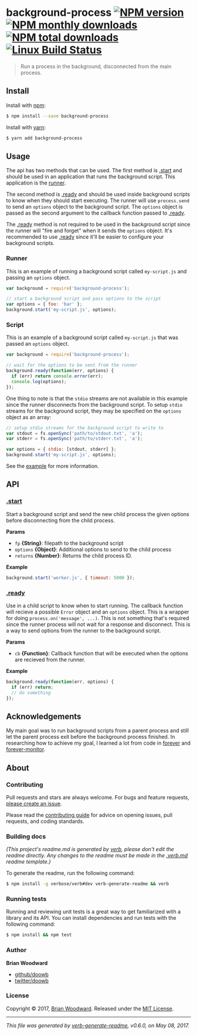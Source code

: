 # background-process [![NPM version](https://img.shields.io/npm/v/background-process.svg?style=flat)](https://www.npmjs.com/package/background-process) [![NPM monthly downloads](https://img.shields.io/npm/dm/background-process.svg?style=flat)](https://npmjs.org/package/background-process)  [![NPM total downloads](https://img.shields.io/npm/dt/background-process.svg?style=flat)](https://npmjs.org/package/background-process) [![Linux Build Status](https://img.shields.io/travis/doowb/background-process.svg?style=flat&label=Travis)](https://travis-ci.org/doowb/background-process)

> Run a process in the background, disconnected from the main process.

## Install

Install with [npm](https://www.npmjs.com/):

```sh
$ npm install --save background-process
```

Install with [yarn](https://yarnpkg.com):

```sh
$ yarn add background-process
```

## Usage

The api has two methods that can be used. The first method is [.start](#start) and should be used in an application that runs the background script. This application is the [runner](#runner).

The second method is [.ready](#ready) and should be used inside background scripts to know when they should start executing. The runner will use `process.send` to send an `options` object to the background script. The `options` object is passed as the second argument to the callback function passed to [.ready](#ready).

The [.ready](#ready) method is not required to be used in the background script since the runner will "fire and forget" when it sends the `options` object. It's recommended to use [.ready](#ready) since it'll be easier to configure your background scripts.

### Runner

This is an example of running a background script called `my-script.js` and passing an `options` object.

```js
var background = require('background-process');

// start a background script and pass options to the script
var options = { foo: 'bar' };
background.start('my-script.js', options);
```

### Script

This is an example of a background script called `my-script.js` that was passed an `options` object.

```js
var background = require('background-process');

// wait for the options to be sent from the runner
background.ready(function(err, options) {
  if (err) return console.error(err);
  console.log(options);
});
```

One thing to note is that the `stdio` streams are not available in this example since the runner disconnects from the background script. To setup `stdio` streams for the background script, they may be specified on the `options` object as an array:

```js
// setup stdio streams for the background script to write to
var stdout = fs.openSync('path/to/stdout.txt', 'a');
var stderr = fs.openSync('path/to/stderr.txt', 'a');

var options = { stdio: [stdout, stderr] };
background.start('my-script.js', options);
```

See the [example](example) for more information.

## API

### [.start](index.js#L24)

Start a background script and send the new child process the given options before disconnecting from the child process.

**Params**

* `fp` **{String}**: filepath to the background script
* `options` **{Object}**: Additional options to send to the child process
* `returns` **{Number}**: Returns the child process ID.

**Example**

```js
background.start('worker.js', { timeout: 5000 });
```

### [.ready](index.js#L60)

Use in a child script to know when to start running. The callback function will recieve a possible `Error` object and an `options` object. This is a wrapper for doing `process.on('message', ...)`. This is not something that's required since the runner process will not wait for a response and disconnect. This is a way to send options from the runner to the background script.

**Params**

* `cb` **{Function}**: Callback function that will be executed when the options are recieved from the runner.

**Example**

```js
background.ready(function(err, options) {
  if (err) return;
  // do something
});
```

## Acknowledgements

My main goal was to run background scripts from a parent process and still let the parent process exit before the background process finished. In researching how to achieve my goal, I learned a lot from code in [forever](https://github.com/foreverjs/forever) and [forever-monitor](https://github.com/nodejitsu/forever-monitor).

## About

### Contributing

Pull requests and stars are always welcome. For bugs and feature requests, [please create an issue](../../issues/new).

Please read the [contributing guide](.github/contributing.md) for advice on opening issues, pull requests, and coding standards.

### Building docs

_(This project's readme.md is generated by [verb](https://github.com/verbose/verb-generate-readme), please don't edit the readme directly. Any changes to the readme must be made in the [.verb.md](.verb.md) readme template.)_

To generate the readme, run the following command:

```sh
$ npm install -g verbose/verb#dev verb-generate-readme && verb
```

### Running tests

Running and reviewing unit tests is a great way to get familiarized with a library and its API. You can install dependencies and run tests with the following command:

```sh
$ npm install && npm test
```

### Author

**Brian Woodward**

* [github/doowb](https://github.com/doowb)
* [twitter/doowb](https://twitter.com/doowb)

### License

Copyright © 2017, [Brian Woodward](https://github.com/doowb).
Released under the [MIT License](LICENSE).

***

_This file was generated by [verb-generate-readme](https://github.com/verbose/verb-generate-readme), v0.6.0, on May 08, 2017._